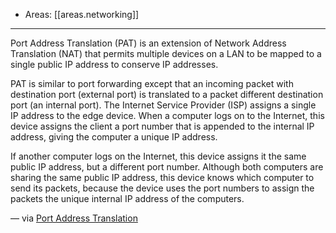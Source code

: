 
- Areas: [[areas.networking]]

---

Port Address Translation (PAT) is an extension of Network Address Translation (NAT) that permits multiple devices on a LAN to be mapped to a single public IP address to conserve IP addresses.

PAT is similar to port forwarding except that an incoming packet with destination port (external port) is translated to a packet different destination port (an internal port). The Internet Service Provider (ISP) assigns a single IP address to the edge device. When a computer logs on to the Internet, this device assigns the client a port number that is appended to the internal IP address, giving the computer a unique IP address.

If another computer logs on the Internet, this device assigns it the same public IP address, but a different port number. Although both computers are sharing the same public IP address, this device knows which computer to send its packets, because the device uses the port numbers to assign the packets the unique internal IP address of the computers.

— via [Port Address Translation](https://www.cisco.com/assets/sol/sb/RV320_Emulators/RV320_Emulator_v1-1-0-09/help/Setup13.html)
